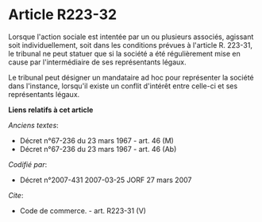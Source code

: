 # Article R223-32

Lorsque l'action sociale est intentée par un ou plusieurs associés, agissant soit individuellement, soit dans les conditions
prévues à l'article R. 223-31, le tribunal ne peut statuer que si la société a été régulièrement mise en cause par
l'intermédiaire de ses représentants légaux.

Le tribunal peut désigner un mandataire ad hoc pour représenter la société dans l'instance, lorsqu'il existe un conflit
d'intérêt entre celle-ci et ses représentants légaux.

**Liens relatifs à cet article**

_Anciens textes_:

  - Décret n°67-236 du 23 mars 1967 - art. 46 (M)
  - Décret n°67-236 du 23 mars 1967 - art. 46 (Ab)

_Codifié par_:

  - Décret n°2007-431 2007-03-25 JORF 27 mars 2007

_Cite_:

  - Code de commerce. - art. R223-31 (V)
